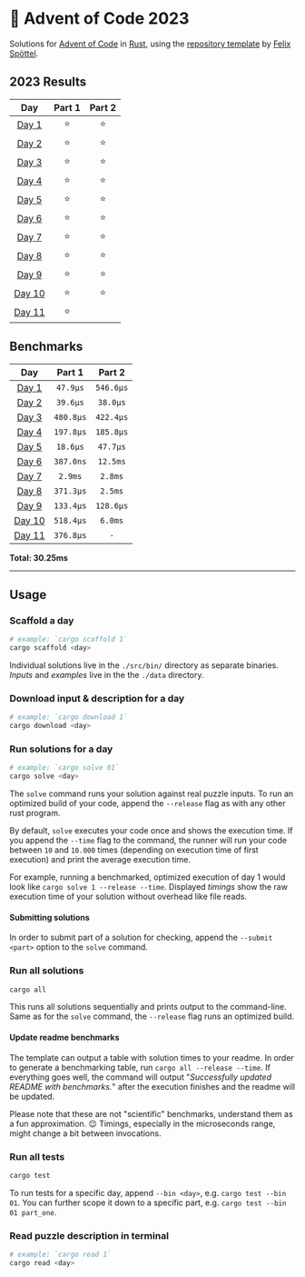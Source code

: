# 🎄 Advent of Code 2023

Solutions for [Advent of Code](https://adventofcode.com/) in
[Rust](https://www.rust-lang.org/), using the [repository
template](https://github.com/fspoettel/advent-of-code-rust) by [Felix
Spöttel](https://github.com/fspoettel).

<!--- advent_readme_stars table --->
## 2023 Results

| Day | Part 1 | Part 2 |
| :---: | :---: | :---: |
| [Day 1](https://adventofcode.com/2023/day/1) | ⭐ | ⭐ |
| [Day 2](https://adventofcode.com/2023/day/2) | ⭐ | ⭐ |
| [Day 3](https://adventofcode.com/2023/day/3) | ⭐ | ⭐ |
| [Day 4](https://adventofcode.com/2023/day/4) | ⭐ | ⭐ |
| [Day 5](https://adventofcode.com/2023/day/5) | ⭐ | ⭐ |
| [Day 6](https://adventofcode.com/2023/day/6) | ⭐ | ⭐ |
| [Day 7](https://adventofcode.com/2023/day/7) | ⭐ | ⭐ |
| [Day 8](https://adventofcode.com/2023/day/8) | ⭐ | ⭐ |
| [Day 9](https://adventofcode.com/2023/day/9) | ⭐ | ⭐ |
| [Day 10](https://adventofcode.com/2023/day/10) | ⭐ | ⭐ |
| [Day 11](https://adventofcode.com/2023/day/11) | ⭐ |   |
<!--- advent_readme_stars table --->

<!--- benchmarking table --->
## Benchmarks

| Day | Part 1 | Part 2 |
| :---: | :---: | :---:  |
| [Day 1](./src/bin/01.rs) | `47.9µs` | `546.6µs` |
| [Day 2](./src/bin/02.rs) | `39.6µs` | `38.0µs` |
| [Day 3](./src/bin/03.rs) | `480.8µs` | `422.4µs` |
| [Day 4](./src/bin/04.rs) | `197.8µs` | `185.8µs` |
| [Day 5](./src/bin/05.rs) | `18.6µs` | `47.7µs` |
| [Day 6](./src/bin/06.rs) | `387.0ns` | `12.5ms` |
| [Day 7](./src/bin/07.rs) | `2.9ms` | `2.8ms` |
| [Day 8](./src/bin/08.rs) | `371.3µs` | `2.5ms` |
| [Day 9](./src/bin/09.rs) | `133.4µs` | `128.6µs` |
| [Day 10](./src/bin/10.rs) | `518.4µs` | `6.0ms` |
| [Day 11](./src/bin/11.rs) | `376.8µs` | `-` |

**Total: 30.25ms**
<!--- benchmarking table --->

---

## Usage

### Scaffold a day

```sh
# example: `cargo scaffold 1`
cargo scaffold <day>
```

Individual solutions live in the `./src/bin/` directory as separate binaries.
_Inputs_ and _examples_ live in the the `./data` directory.

### Download input & description for a day

```sh
# example: `cargo download 1`
cargo download <day>
```

### Run solutions for a day

```sh
# example: `cargo solve 01`
cargo solve <day>
```

The `solve` command runs your solution against real puzzle inputs. To run an
optimized build of your code, append the `--release` flag as with any other rust
program.

By default, `solve` executes your code once and shows the execution time. If you
append the `--time` flag to the command, the runner will run your code between
`10` and `10.000` times (depending on execution time of first execution) and
print the average execution time.

For example, running a benchmarked, optimized execution of day 1 would look like
`cargo solve 1 --release --time`. Displayed _timings_ show the raw execution
time of your solution without overhead like file reads.

#### Submitting solutions

In order to submit part of a solution for checking, append the `--submit <part>`
option to the `solve` command.

### Run all solutions

```sh
cargo all
```

This runs all solutions sequentially and prints output to the command-line. Same
as for the `solve` command, the `--release` flag runs an optimized build.

#### Update readme benchmarks

The template can output a table with solution times to your readme. In order to
generate a benchmarking table, run `cargo all --release --time`. If everything
goes well, the command will output "_Successfully updated README with
benchmarks._" after the execution finishes and the readme will be updated.

Please note that these are not "scientific" benchmarks, understand them as a fun
approximation. 😉 Timings, especially in the microseconds range, might change a
bit between invocations.

### Run all tests

```sh
cargo test
```

To run tests for a specific day, append `--bin <day>`, e.g. `cargo test --bin
01`. You can further scope it down to a specific part, e.g. `cargo test --bin 01
part_one`.

### Read puzzle description in terminal

```sh
# example: `cargo read 1`
cargo read <day>
```
